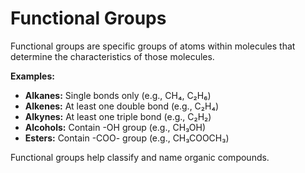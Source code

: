 # Functional Groups

Functional groups are specific groups of atoms within molecules that determine the characteristics of those molecules.

**Examples:**
- **Alkanes:** Single bonds only (e.g., CH₄, C₂H₆)
- **Alkenes:** At least one double bond (e.g., C₂H₄)
- **Alkynes:** At least one triple bond (e.g., C₂H₂)
- **Alcohols:** Contain -OH group (e.g., CH₃OH)
- **Esters:** Contain -COO- group (e.g., CH₃COOCH₃)

Functional groups help classify and name organic compounds.

